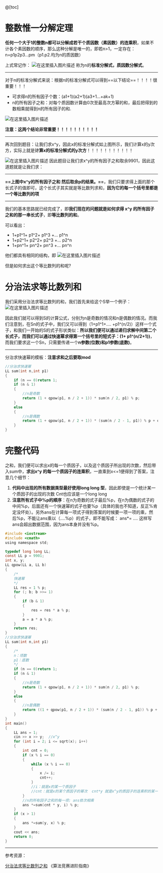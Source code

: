 ﻿@[toc]

# 整数惟一分解定理
**任何一个大于1的整数n都可以分解成若干个质因数（素因数）的连乘积**，如果不计各个素因数的顺序，那么这种分解是唯一的，即若n>1，一定存在：n=p1p2p3...pm（p1.p2.均为n的质因数）


上式常记作：
![在这里插入图片描述](https://img-blog.csdnimg.cn/28090e150c304d5b9b5577ae287fc840.png)
称为n的**标准分解式，质因数分解式**。


---
对于n的标准分解式来说：根据n的标准分解式可以得到==以下结论==！！！！很重要！！！

* 可求得n的所有因子个数：(a1+1)(a2+1)(a3+1...+ak+1)
* n的所有因子之和：对每个质因数计算由0次至最高次方幂的和，最后把得到的数相乘就得到n的所有因子的和.

![在这里插入图片描述](https://img-blog.csdnimg.cn/924a90b1ea734666863dafdc4a6c667d.png)

**注意：这两个结论非常重要！！！！！！！！！！**

---
再次回到题目：让我们求x^y，因此x的标准分解式如上图所示，我们计算x的y次方，实际上就是**计算x的标准分解式的y次方**！！！！！！！！！！！

![在这里插入图片描述](https://img-blog.csdnimg.cn/7017e63acead49f69cf70ddd424b3551.png)
因此题目让我们求x^y的所有因子之和取余9901，因此这道题就是让我们求：

---
**==上图中x^y的所有因子之和 然后取余p的结果。==**，我们只要求得上面的那个长式子的值即可，这个长式子其实就是等比数列求和，**因为它的每一个括号里都是一个等比数列的项**

----


 我们的基本思路就已经完成了，即**我们现在的问题就是如何求得 x^y 的所有因子之和的那一串长式子**，即**等比数列的和**。

可以看出：

* 1+p1^1+ p1^2+ p1^3 +... p1^n
* 1+p2^1+ p2^2+ p2^3 +... p2^n
* 1+pn^1+ pn^2+ pn^3 +... pn^n

他们都具有相同的结构，即
![在这里插入图片描述](https://img-blog.csdnimg.cn/51fca9f9093b4dc487221237ceeb6599.png)

但是如何求出这个等比数列的和呢?

# 分治法求等比数列和

我们采用分治法求等比数列的和，我们首先来给这个S举一个例子：
![在这里插入图片描述](https://img-blog.csdnimg.cn/78b19419d9414e7fbd102e6d7560511b.png)

因此我们就可以得到S的计算公式，分别为n是奇数的情况和n是偶数的情况。而我们注意到，在Sn的式子中，我们又可以得到（1+p1^1+.... +p1^(n/2)）这样一个式子，和我们一开始的S的式子形状类似：**所以我们便可以通过递归求解中间第二个长式子，而我们可以通过快速幂求得第一个括号里的短式子：(1+ p1^(n/2+1))**，而我们要求这一个Sn，只需要传递一个**n参数(位数)和p1参数(底数)**。

----
分治求快速幂的模板：**注意求和之后要取mod**

```c
//分治求快速幂
LL sum(int n,int p1)
{
	if (n == 0)return 1;
	if (n & 1)
	{
		//n是奇数
		return (1 + qpow(p1, n / 2 + 1)) * sum(n / 2, p1) % p;
	}
	else
	{
		//n是偶数
		return (1 + qpow(p1, n / 2 + 1)) * (sum(n / 2 - 1, p1)) % p + qpow(p1, n / 2) % p;
	}
}
```

# 完整代码
之和，我们便可以求出x的每一个质因子，以及这个质因子所出现的次数，然后带入sum中，**求出x^y 的每一个质因子的连乘积**，一直乘到x<=1便得到了答案，注意几个细节：

1. **代码中出现的所有数据类型最好使用long long 型**，因此即使是一个统计某一个质因子的出现的次数 Cnt也应该是一个long long
2. **注意所有式子中%p的顺序**：在n为奇数的式子最后%p，在n为偶数的式子的中间%p，后面还有一个快速幂的式子也要%p（具体的我也不知道，反正%肯定没坏处）。另外ans在计算每一项式子得到答案的时候要一项一项的乘，然后%p，不能让ans乘以（....%p）的式子，即不能写成： ans*= .... 这样写ans会超出数据范围，因为ans本身并没有%p。


```c
#include <iostream>
#include <cmath>
using namespace std;

typedef long long LL;
const LL p = 9901;
int x, y;
LL qpow(LL a, LL b)
{
	/*
	快速幂
	*/
	LL res = 1 % p;
	for (; b; b >>= 1)
	{
		if (b & 1)
		{
			res = res * a % p;
		}
		a = a * a % p;
	}
	return res;
}
//分治求快速幂
LL sum(int n,int p1)
{
	/*
	n：项数
	p1：底数
	*/
	if (n == 0)return 1;
	if (n & 1)
	{
		//n是奇数
		return (1 + qpow(p1, n / 2 + 1)) * sum(n / 2, p1) % p;
	}
	else
	{
		//n是偶数
		return ((1 + qpow(p1, n / 2 + 1)) * (sum(n / 2 - 1, p1)) % p + qpow(p1, n / 2) % p);
	}
}
int main()
{
	LL ans = 1;
	cin >> x >> y;	//x^y
	for (int i = 2; i <= sqrt(x); i++)
	{
		int cnt = 0;
		if (x % i == 0)
		{
			while (x % i == 0)
			{
				x /= i;
				cnt++;
			}
			//i：就是x的某一个质因子			
			//cnt：就是x的某个质因子的幂次  cnt*y 就是x^y的质因子的连乘积的某一项
		}
		//n的所有因子之和的每一项: ans依次相乘
		ans *=sum(cnt * y, i) % p;
	}
	if (x > 1)
	{
		ans *=sum(y, x) % p;
	}
	cout << ans;
	return 0;
}
```

---

参考资源：

[分治法求等比数列之和](https://blog.csdn.net/ljw_study_in_CSDN/article/details/103812895)
《算法竞赛进阶指南》
